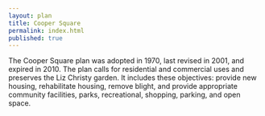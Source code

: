 ```yaml
---
layout: plan
title: Cooper Square
permalink: index.html
published: true
---
```


The Cooper Square plan was adopted in 1970, last revised in 2001, and expired in 2010. The plan calls for residential and commercial uses and preserves the Liz Christy garden. It includes these objectives: provide new housing, rehabilitate housing, remove blight, and provide appropriate community facilities, parks, recreational, shopping, parking, and open space.